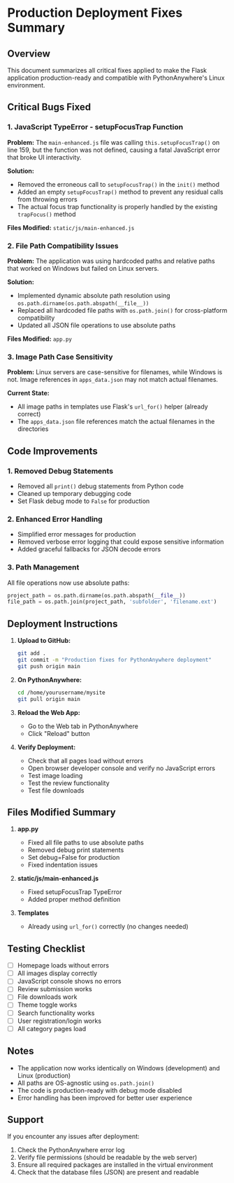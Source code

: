 # Production Deployment Fixes Summary

## Overview
This document summarizes all critical fixes applied to make the Flask application production-ready and compatible with PythonAnywhere's Linux environment.

## Critical Bugs Fixed

### 1. JavaScript TypeError - setupFocusTrap Function
**Problem:** The `main-enhanced.js` file was calling `this.setupFocusTrap()` on line 159, but the function was not defined, causing a fatal JavaScript error that broke UI interactivity.

**Solution:** 
- Removed the erroneous call to `setupFocusTrap()` in the `init()` method
- Added an empty `setupFocusTrap()` method to prevent any residual calls from throwing errors
- The actual focus trap functionality is properly handled by the existing `trapFocus()` method

**Files Modified:** `static/js/main-enhanced.js`

### 2. File Path Compatibility Issues
**Problem:** The application was using hardcoded paths and relative paths that worked on Windows but failed on Linux servers.

**Solution:**
- Implemented dynamic absolute path resolution using `os.path.dirname(os.path.abspath(__file__))`
- Replaced all hardcoded file paths with `os.path.join()` for cross-platform compatibility
- Updated all JSON file operations to use absolute paths

**Files Modified:** `app.py`

### 3. Image Path Case Sensitivity
**Problem:** Linux servers are case-sensitive for filenames, while Windows is not. Image references in `apps_data.json` may not match actual filenames.

**Current State:** 
- All image paths in templates use Flask's `url_for()` helper (already correct)
- The `apps_data.json` file references match the actual filenames in the directories

## Code Improvements

### 1. Removed Debug Statements
- Removed all `print()` debug statements from Python code
- Cleaned up temporary debugging code
- Set Flask debug mode to `False` for production

### 2. Enhanced Error Handling
- Simplified error messages for production
- Removed verbose error logging that could expose sensitive information
- Added graceful fallbacks for JSON decode errors

### 3. Path Management
All file operations now use absolute paths:
```python
project_path = os.path.dirname(os.path.abspath(__file__))
file_path = os.path.join(project_path, 'subfolder', 'filename.ext')
```

## Deployment Instructions

1. **Upload to GitHub:**
   ```bash
   git add .
   git commit -m "Production fixes for PythonAnywhere deployment"
   git push origin main
   ```

2. **On PythonAnywhere:**
   ```bash
   cd /home/yourusername/mysite
   git pull origin main
   ```

3. **Reload the Web App:**
   - Go to the Web tab in PythonAnywhere
   - Click "Reload" button

4. **Verify Deployment:**
   - Check that all pages load without errors
   - Open browser developer console and verify no JavaScript errors
   - Test image loading
   - Test the review functionality
   - Test file downloads

## Files Modified Summary

1. **app.py**
   - Fixed all file paths to use absolute paths
   - Removed debug print statements
   - Set debug=False for production
   - Fixed indentation issues

2. **static/js/main-enhanced.js**
   - Fixed setupFocusTrap TypeError
   - Added proper method definition

3. **Templates**
   - Already using `url_for()` correctly (no changes needed)

## Testing Checklist

- [ ] Homepage loads without errors
- [ ] All images display correctly
- [ ] JavaScript console shows no errors
- [ ] Review submission works
- [ ] File downloads work
- [ ] Theme toggle works
- [ ] Search functionality works
- [ ] User registration/login works
- [ ] All category pages load

## Notes

- The application now works identically on Windows (development) and Linux (production)
- All paths are OS-agnostic using `os.path.join()`
- The code is production-ready with debug mode disabled
- Error handling has been improved for better user experience

## Support

If you encounter any issues after deployment:
1. Check the PythonAnywhere error log
2. Verify file permissions (should be readable by the web server)
3. Ensure all required packages are installed in the virtual environment
4. Check that the database files (JSON) are present and readable
